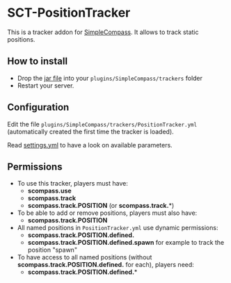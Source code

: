 # SCT-PositionTracker

This is a tracker addon for [SimpleCompass](https://www.spigotmc.org/resources/simplecompass.63140/).
It allows to track static positions.

## How to install

- Drop the [jar file](https://github.com/arboriginal/SCT-PositionTracker/releases) into your `plugins/SimpleCompass/trackers` folder
- Restart your server.

## Configuration

Edit the file `plugins/SimpleCompass/trackers/PositionTracker.yml` (automatically created the first time the tracker is loaded).

Read [settings.yml](https://github.com/arboriginal/SCT-PositionTracker/blob/master/src/settings.yml) to have a look on available parameters.

## Permissions

- To use this tracker, players must have:
    - **scompass.use**
    - **scompass.track**
    - **scompass.track.POSITION** (or **scompass.track.***)
- To be able to add or remove positions, players must also have:
    - **scompass.track.POSITION**
- All named positions in `PositionTracker.yml` use dynamic permissions:
    - **scompass.track.POSITION.defined.<name>**
    - **scompass.track.POSITION.defined.spawn** for example to track the position "spawn"
- To have access to all named positions (without **scompass.track.POSITION.defined.<name>** for each), players need:
    - **scompass.track.POSITION.defined.***
